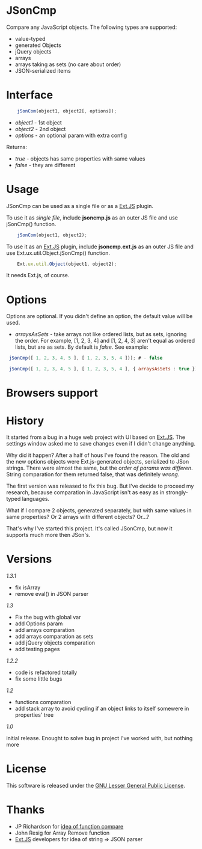 JSonCmp
=======

Compare any JavaScript objects. The following types are supported:

- value-typed
- generated Objects
- jQuery objects
- arrays
- arrays taking as sets (no care about order)
- JSON-serialized items

Interface
====

```javascript
	jSonCom(object1, object2[, options]);
```

- *object1* - 1st object
- *object2* - 2nd object
- *options* - an optional param with extra config

Returns:
- *true* - objects has same properties with same values
- *false* - they are different

Usage
====

JSonCmp can be used as a single file or as a [Ext.JS](http://www.sencha.com/products/extjs) plugin.

To use it as *single file*, include **jsoncmp.js** as an outer JS file and use jSonCmp() function.

```javascript
	jSonCom(object1, object2);
```

To use it as an [Ext.JS](http://www.sencha.com/products/extjs) plugin, include **jsoncmp.ext.js** as an outer JS file and use  Ext.ux.util.Object.jSonCmp() function.

```javascript
	Ext.ux.util.Object(object1, object2);
```

It needs Ext.js, of course.

Options
====
Options are optional. If you didn't define an option, the default value will be used.

+ *arraysAsSets* - take arrays not like ordered lists, but as sets, ignoring the order. For example, [1, 2, 3, 4] and [1, 2, 4, 3] aren't equal as ordered lists, but are as sets. By default is *false*.
  See example:

```javascript
 jSonCmp([ 1, 2, 3, 4, 5 ], [ 1, 2, 3, 5, 4 ])); # - false

 jSonCmp([ 1, 2, 3, 4, 5 ], [ 1, 2, 3, 5, 4 ], { arraysAsSets : true })); # - true
```

Browsers support
===



History
====
It started from a bug in a huge web project with UI based on [Ext.JS](http://www.sencha.com/products/extjs). The settings window asked me to save changes even if I didn't change anything.

Why did it happen? After a half of hous I've found the reason. The old and the new options objects were Ext.js-generated objects, serialized to JSon strings. There were almost the same, but the *order of params was differen*. String comparation for them returned false, that was definitely *wrong*.

The first version was released to fix this bug. But I've decide to proceed my research, because comparation in JavaScript isn't as easy as in strongly-typed languages.

What if I compare 2 objects, generated separately, but with same values in same properties? Or 2 arrays with different objects? Or...?

That's why I've started this project. It's called JSonCmp, but now it supports much more then JSon's.

Versions
====

*1.3.1*

+ fix isArray
+ remove eval() in JSON parser

*1.3*

+ Fix the bug with global var
+ add Options param
+ add arrays comparation
+ add arrays comparation as sets
+ add jQuery objects comparation
+ add testing pages

*1.2.2*

+ code is refactored totally
+ fix some little bugs

*1.2*

+ functions comparation
+ add stack array to avoid cycling if an object links to itself somewere in properties' tree

*1.0*

initial release. Enought to solve bug in project I've worked with, but nothing more


License
====

This software is released under the [GNU Lesser General Public License](http://www.gnu.org/copyleft/lesser.html).

Thanks
====

- JP Richardson for [idea of function compare](http://procbits.com/2012/01/19/comparing-two-javascript-objects/)
- John Resig for Array Remove function
- [Ext.JS](http://www.sencha.com/products/extjs) developers for idea of string => JSON parser
